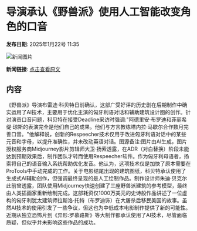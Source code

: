 # 导演承认《野兽派》使用人工智能改变角色的口音

**发布日期**: 2025年1月22号 11:35

![新闻图片](https://pic.chinaz.com/picmap/202305291510043767_0.jpg)

**新闻链接**: [点击查看原文](https://www.aibase.com/zh/news/14927)

## 内容

《野兽派》导演布雷迪·科贝特日前确认，这部广受好评的历史剧在后期制作中确实运用了AI技术，主要用于优化主演的匈牙利语对话和辅助建筑设计图的创作。针对演员口音问题，科贝特在接受Deadline采访时强调:"阿德里安·布罗迪和菲丽希缇·琼斯的表演完全是他们自己的成果。他们与方言教练塔内拉·马歇尔合作数月完善口音。"他解释说，创新的Respeecher技术仅用于改进匈牙利语对话中的某些元音和字母，以提升准确性，并未改动英语对话。图源备注:图片由AI生成，图片授权服务商Midjourney影片剪辑师大卫·扬索透露，在ADR（对白替换）阶段未能达到预期效果后，制作团队才转而使用Respeecher软件。作为匈牙利母语者，扬索将自己的语音输入系统帮助优化发音。他认为，这项技术仅是加快了原本需要在ProTools中手动完成的工作。关于电影结尾出现的建筑图纸，科贝特承认使用了生成式AI辅助创作，但强调最终呈现的是人工绘制作品。制作设计师朱迪·贝克尔此前曾透露，团队使用Midjourney快速创建了三座野兽派建筑的参考模型，最终由人类插画家重新绘制完成。这部耗资仅1000万美元的史诗般作品讲述了一位虚构的匈牙利犹太建筑师拉斯洛·托特（布罗迪饰）在大屠杀后移民美国的故事。虽然AI技术的使用引发了一些争议，但这也为中低成本电影制作提供了新的可能性。近期从独立恐怖片到《异形:罗慕路斯》等大制作都承认使用了AI技术，尽管面临质疑，但似乎并未影响这些作品的成功。
